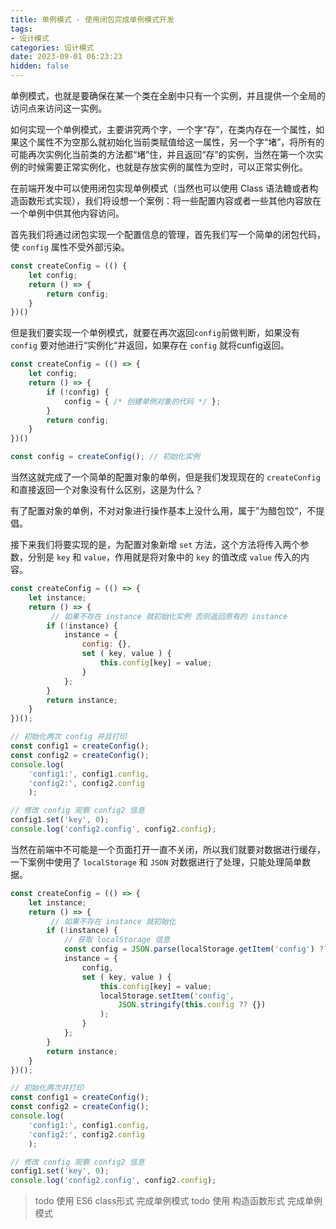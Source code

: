 ```yaml
---
title: 单例模式 - 使用闭包完成单例模式开发
tags: 
- 设计模式
categories: 设计模式
date: 2023-09-01 06:23:23
hidden: false
---
```


单例模式，也就是要确保在某一个类在全剧中只有一个实例，并且提供一个全局的访问点来访问这一实例。

如何实现一个单例模式，主要讲究两个字，一个字“存”，在类内存在一个属性，如果这个属性不为空那么就初始化当前类赋值给这一属性，另一个字“堵”，将所有的可能再次实例化当前类的方法都“堵”住，并且返回“存”的实例，当然在第一个次实例的时候需要正常实例化，也就是存放实例的属性为空时，可以正常实例化。

在前端开发中可以使用闭包实现单例模式（当然也可以使用 Class 语法糖或者构造函数形式实现），我们将设想一个案例：将一些配置内容或者一些其他内容放在一个单例中供其他内容访问。

首先我们将通过闭包实现一个配置信息的管理，首先我们写一个简单的闭包代码，使 `config` 属性不受外部污染。

```js
const createConfig = (() {
	let config;
	return () => {
		return config;
	}
})()
```

但是我们要实现一个单例模式，就要在再次返回`config`前做判断，如果没有 `config` 要对他进行“实例化“并返回，如果存在 `config` 就将cunfig返回。

```js
const createConfig = (() => {
	let config;
	return () => {
		if (!config) {
			config = { /* 创建单例对象的代码 */ };
		}
		return config;
	}
})()

const config = createConfig(); // 初始化实例
```

当然这就完成了一个简单的配置对象的单例，但是我们发现现在的 `createConfig` 和直接返回一个对象没有什么区别，这是为什么？

有了配置对象的单例，不对对象进行操作基本上没什么用，属于”为醋包饺“，不提倡。

接下来我们将要实现的是，为配置对象新增 `set` 方法，这个方法将传入两个参数，分别是 `key` 和 `value`，作用就是将对象中的 `key` 的值改成 `value` 传入的内容。

```js
const createConfig = (() => {
	let instance;
	return () => {
		 // 如果不存在 instance 就初始化实例 否则返回原有的 instance
		if (!instance) {
			instance = {
				config: {},
				set ( key, value ) {
					this.config[key] = value;
				}
			};
		}
		return instance;
	}
})();

// 初始化两次 config 并且打印
const config1 = createConfig();
const config2 = createConfig();
console.log(
	'config1:', config1.config,
	'config2:', config2.config
	);

// 修改 config 观察 config2 信息
config1.set('key', 0);
console.log('config2.config', config2.config);
```

当然在前端中不可能是一个页面打开一直不关闭，所以我们就要对数据进行缓存，一下案例中使用了 `localStorage` 和 `JSON` 对数据进行了处理，只能处理简单数据。 

```js
const createConfig = (() => {
	let instance;
	return () => {
		 // 如果不存在 instance 就初始化
		if (!instance) {
			// 获取 localStorage 信息
			const config = JSON.parse(localStorage.getItem('config') ?? '{}')
			instance = {
				config,
				set ( key, value ) {
					this.config[key] = value;
					localStorage.setItem('config', 
						JSON.stringify(this.config ?? {})
					);
				}
			};
		}
		return instance;
	}
})();

// 初始化两次并打印
const config1 = createConfig();
const config2 = createConfig();
console.log(
	'config1:', config1.config,
	'config2:', config2.config
	);

// 修改 config 观察 config2 信息
config1.set('key', 0);
console.log('config2.config', config2.config);
```

> todo 使用 ES6 class形式 完成单例模式
> todo 使用 构造函数形式 完成单例模式